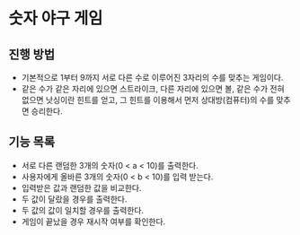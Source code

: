 # 숫자 야구 게임

## 진행 방법

* 기본적으로 1부터 9까지 서로 다른 수로 이루어진 3자리의 수를 맞추는 게임이다.
* 같은 수가 같은 자리에 있으면 스트라이크, 다른 자리에 있으면 볼, 같은 수가 전혀 없으면 낫싱이란 힌트를 얻고, 그 힌트를 이용해서 먼저 상대방(컴퓨터)의 수를 맞추면 승리한다.

## 기능 목록

* 서로 다른 랜덤한 3개의 숫자(0 < a < 10)를 출력한다.
* 사용자에게 올바른 3개의 숫자(0 < b < 10)를 입력 받는다.
* 입력받은 값과 랜덤한 값을 비교한다.
* 두 값이 달랐을 경우를 출력한다.
* 두 값의 값이 일치할 경우를 출력한다.
* 게임이 끝났을 경우 재시작 여부를 확인한다.
